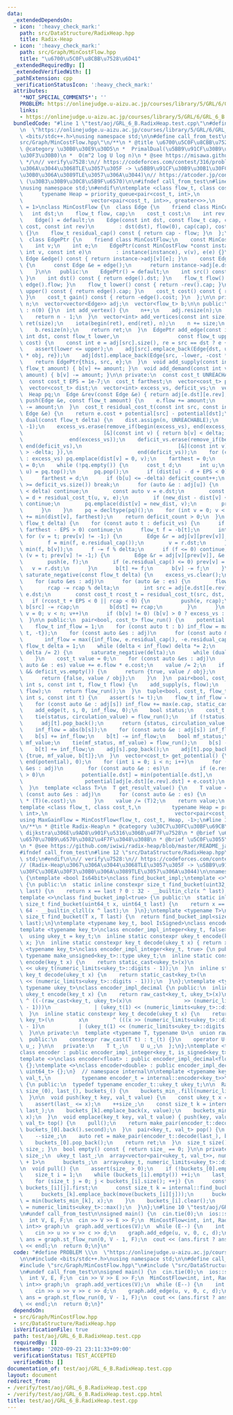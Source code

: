 ```yaml
---
data:
  _extendedDependsOn:
  - icon: ':heavy_check_mark:'
    path: src/DataStructure/RadixHeap.hpp
    title: Radix-Heap
  - icon: ':heavy_check_mark:'
    path: src/Graph/MinCostFlow.hpp
    title: "\u6700\u5C0F\u8CBB\u7528\u6D41"
  _extendedRequiredBy: []
  _extendedVerifiedWith: []
  _pathExtension: cpp
  _verificationStatusIcon: ':heavy_check_mark:'
  attributes:
    '*NOT_SPECIAL_COMMENTS*': ''
    PROBLEM: https://onlinejudge.u-aizu.ac.jp/courses/library/5/GRL/6/GRL_6_B
    links:
    - https://onlinejudge.u-aizu.ac.jp/courses/library/5/GRL/6/GRL_6_B
  bundledCode: "#line 1 \"test/aoj/GRL_6_B.RadixHeap.test.cpp\"\n#define PROBLEM \\\
    \n  \"https://onlinejudge.u-aizu.ac.jp/courses/library/5/GRL/6/GRL_6_B\"\n\n#include\
    \ <bits/stdc++.h>\nusing namespace std;\n\n#define call_from_test\n#line 1 \"\
    src/Graph/MinCostFlow.hpp\"\n/**\n * @title \u6700\u5C0F\u8CBB\u7528\u6D41\n *\
    \ @category \u30B0\u30E9\u30D5\n *  PrimalDual(\u5BB9\u91CF\u30B9\u30B1\u30FC\u30EA\
    \u30F3\u30B0)\n *  O(m^2 log U log n)\n * @see https://misawa.github.io/others/flow/library_design.html\n\
    \ */\n// verify\u7528:\n// https://codeforces.com/contest/316/problem/C2\n// (Radix-Heap\u3067\
    \u306A\u3044\u3068TLE\u3057\u305F -> \u5BB9\u91CF\u30B9\u30B1\u30FC\u30EA\u30F3\
    \u30B0\u306A\u3089TLE\u3057\u306A\u3044)\n// https://atcoder.jp/contests/geocon2013/tasks/geocon2013_b\
    \ (\u30B3\u30B9\u30C8\u5B9F\u6570)\n\n#ifndef call_from_test\n#line 15 \"src/Graph/MinCostFlow.hpp\"\
    \nusing namespace std;\n#endif\n\ntemplate <class flow_t, class cost_t,\n    \
    \      typename Heap = priority_queue<pair<cost_t, int>,\n                   \
    \                      vector<pair<cost_t, int>>, greater<>>,\n          int obj\
    \ = 1>\nclass MinCostFlow {\n  class Edge {\n    friend class MinCostFlow;\n \
    \   int dst;\n    flow_t flow, cap;\n    cost_t cost;\n    int rev;\n\n   public:\n\
    \    Edge() = default;\n    Edge(const int dst, const flow_t cap, const cost_t\
    \ cost, const int rev)\n        : dst(dst), flow(0), cap(cap), cost(cost), rev(rev)\
    \ {}\n    flow_t residual_cap() const { return cap - flow; }\n  };\n\n public:\n\
    \  class EdgePtr {\n    friend class MinCostFlow;\n    const MinCostFlow *instance;\n\
    \    int v;\n    int e;\n    EdgePtr(const MinCostFlow *const instance, const\
    \ int v, const int e)\n        : instance(instance), v(v), e(e) {}\n    const\
    \ Edge &edge() const { return instance->adj[v][e]; }\n    const Edge &rev() const\
    \ {\n      const Edge &e = edge();\n      return instance->adj[e.dst][e.rev];\n\
    \    }\n\n   public:\n    EdgePtr() = default;\n    int src() const { return v;\
    \ }\n    int dst() const { return edge().dst; }\n    flow_t flow() const { return\
    \ edge().flow; }\n    flow_t lower() const { return -rev().cap; }\n    flow_t\
    \ upper() const { return edge().cap; }\n    cost_t cost() const { return edge().cost;\
    \ }\n    cost_t gain() const { return -edge().cost; }\n  };\n\n private:\n  int\
    \ n;\n  vector<vector<Edge>> adj;\n  vector<flow_t> b;\n\n public:\n  MinCostFlow()\
    \ : n(0) {}\n  int add_vertex() {\n    n++;\n    adj.resize(n);\n    b.resize(n);\n\
    \    return n - 1;\n  }\n  vector<int> add_vertices(const int size) {\n    vector<int>\
    \ ret(size);\n    iota(begin(ret), end(ret), n);\n    n += size;\n    adj.resize(n);\n\
    \    b.resize(n);\n    return ret;\n  }\n  EdgePtr add_edge(const int src, const\
    \ int dst, const flow_t lower,\n                   const flow_t upper, const cost_t\
    \ cost) {\n    const int e = adj[src].size(), re = src == dst ? e + 1 : adj[dst].size();\n\
    \    assert(lower <= upper);\n    adj[src].emplace_back(Edge{dst, upper, cost\
    \ * obj, re});\n    adj[dst].emplace_back(Edge{src, -lower, -cost * obj, e});\n\
    \    return EdgePtr{this, src, e};\n  }\n  void add_supply(const int v, const\
    \ flow_t amount) { b[v] += amount; }\n  void add_demand(const int v, const flow_t\
    \ amount) { b[v] -= amount; }\n\n private:\n  const cost_t UNREACHABLE = numeric_limits<cost_t>::max();\n\
    \  const cost_t EPS = 1e-7;\n  cost_t farthest;\n  vector<cost_t> potential;\n\
    \  vector<cost_t> dist;\n  vector<int> excess_vs, deficit_vs;\n  vector<int> prev;\n\
    \  Heap pq;\n  Edge &rev(const Edge &e) { return adj[e.dst][e.rev]; }\n  void\
    \ push(Edge &e, const flow_t amount) {\n    e.flow += amount;\n    adj[e.dst][e.rev].flow\
    \ -= amount;\n  }\n  cost_t residual_cost_t(const int src, const int dst, const\
    \ Edge &e) {\n    return e.cost + potential[src] - potential[dst];\n  }\n  bool\
    \ dual(const flow_t delta) {\n    dist.assign(n, UNREACHABLE);\n    prev.assign(n,\
    \ -1);\n    excess_vs.erase(remove_if(begin(excess_vs), end(excess_vs),\n    \
    \                          [&](const int v) { return b[v] < delta; }),\n     \
    \               end(excess_vs));\n    deficit_vs.erase(remove_if(begin(deficit_vs),\
    \ end(deficit_vs),\n                               [&](const int v) { return b[v]\
    \ > -delta; }),\n                     end(deficit_vs));\n    for (const auto v\
    \ : excess_vs) pq.emplace(dist[v] = 0, v);\n    farthest = 0;\n    size_t deficit_count\
    \ = 0;\n    while (!pq.empty()) {\n      cost_t d;\n      int u;\n      tie(d,\
    \ u) = pq.top();\n      pq.pop();\n      if (dist[u] - d + EPS < 0) continue;\n\
    \      farthest = d;\n      if (b[u] <= -delta) deficit_count++;\n      if (deficit_count\
    \ >= deficit_vs.size()) break;\n      for (auto &e : adj[u]) {\n        if (e.residual_cap()\
    \ < delta) continue;\n        const auto v = e.dst;\n        const auto new_dist\
    \ = d + residual_cost_t(u, v, e);\n        if (new_dist - dist[v] + EPS >= 0)\
    \ continue;\n        pq.emplace(dist[v] = new_dist, v);\n        prev[v] = e.rev;\n\
    \      }\n    }\n    pq = decltype(pq)();\n    for (int v = 0; v < n; v++) potential[v]\
    \ += min(dist[v], farthest);\n    return deficit_count > 0;\n  }\n  void primal(const\
    \ flow_t delta) {\n    for (const auto t : deficit_vs) {\n      if (dist[t] -\
    \ farthest - EPS > 0) continue;\n      flow_t f = -b[t];\n      int v;\n     \
    \ for (v = t; prev[v] != -1;) {\n        Edge &r = adj[v][prev[v]], &e = adj[r.dst][r.rev];\n\
    \        f = min(f, e.residual_cap());\n        v = r.dst;\n      }\n      f =\
    \ min(f, b[v]);\n      f -= f % delta;\n      if (f <= 0) continue;\n      for\
    \ (v = t; prev[v] != -1;) {\n        Edge &r = adj[v][prev[v]], &e = adj[r.dst][r.rev];\n\
    \        push(e, f);\n        if (e.residual_cap() <= 0) prev[v] = -1;\n     \
    \   v = r.dst;\n      }\n      b[t] += f;\n      b[v] -= f;\n    }\n  }\n  void\
    \ saturate_negative(const flow_t delta) {\n    excess_vs.clear();\n    deficit_vs.clear();\n\
    \    for (auto &es : adj)\n      for (auto &e : es) {\n        flow_t rcap = e.residual_cap();\n\
    \        rcap -= rcap % delta;\n        int src = adj[e.dst][e.rev].dst, dst =\
    \ e.dst;\n        const cost_t rcost_t = residual_cost_t(src, dst, e);\n     \
    \   if (rcost_t + EPS < 0 || rcap < 0) {\n          push(e, rcap);\n         \
    \ b[src] -= rcap;\n          b[dst] += rcap;\n        }\n      }\n    for (int\
    \ v = 0; v < n; v++)\n      if (b[v] != 0) (b[v] > 0 ? excess_vs : deficit_vs).emplace_back(v);\n\
    \  }\n\n public:\n  pair<bool, cost_t> flow_run() {\n    potential.resize(n);\n\
    \    flow_t inf_flow = 1;\n    for (const auto t : b) inf_flow = max({inf_flow,\
    \ t, -t});\n    for (const auto &es : adj)\n      for (const auto &e : es)\n \
    \       inf_flow = max({inf_flow, e.residual_cap(), -e.residual_cap()});\n   \
    \ flow_t delta = 1;\n    while (delta < inf_flow) delta *= 2;\n    for (; delta;\
    \ delta /= 2) {\n      saturate_negative(delta);\n      while (dual(delta)) primal(delta);\n\
    \    }\n    cost_t value = 0;\n    for (const auto &es : adj)\n      for (const\
    \ auto &e : es) value += e.flow * e.cost;\n    value /= 2;\n    if (excess_vs.empty()\
    \ && deficit_vs.empty()) {\n      return {true, value / obj};\n    } else {\n\
    \      return {false, value / obj};\n    }\n  }\n  pair<bool, cost_t> st_flow_run(const\
    \ int s, const int t, flow_t flow) {\n    add_supply(s, flow);\n    add_demand(t,\
    \ flow);\n    return flow_run();\n  }\n  tuple<bool, cost_t, flow_t> max_flow_run(const\
    \ int s, const int t) {\n    assert(s != t);\n    flow_t inf_flow = abs(b[s]);\n\
    \    for (const auto &e : adj[s]) inf_flow += max(e.cap, static_cast<flow_t>(0));\n\
    \    add_edge(t, s, 0, inf_flow, 0);\n    bool status;\n    cost_t circulation_value;\n\
    \    tie(status, circulation_value) = flow_run();\n    if (!status) {\n      adj[s].pop_back();\n\
    \      adj[t].pop_back();\n      return {status, circulation_value, 0};\n    }\n\
    \    inf_flow = abs(b[s]);\n    for (const auto &e : adj[s]) inf_flow += e.residual_cap();\n\
    \    b[s] += inf_flow;\n    b[t] -= inf_flow;\n    bool mf_status;\n    cost_t\
    \ mf_value;\n    tie(mf_status, mf_value) = flow_run();\n    b[s] -= inf_flow;\n\
    \    b[t] += inf_flow;\n    adj[s].pop_back();\n    adj[t].pop_back();\n    return\
    \ {true, mf_value, b[t]};\n  }\n  vector<cost_t> get_potential() {\n    fill(begin(potential),\
    \ end(potential), 0);\n    for (int i = 0; i < n; i++)\n      for (const auto\
    \ &es : adj)\n        for (const auto &e : es)\n          if (e.residual_cap()\
    \ > 0)\n            potential[e.dst] = min(potential[e.dst],\n               \
    \                    potential[adj[e.dst][e.rev].dst] + e.cost);\n    return potential;\n\
    \  }\n  template <class T>\n  T get_result_value() {\n    T value = 0;\n    for\
    \ (const auto &es : adj)\n      for (const auto &e : es) {\n        value += (T)(e.flow)\
    \ * (T)(e.cost);\n      }\n    value /= (T)2;\n    return value;\n  }\n};\n\n\
    template <class flow_t, class cost_t,\n          typename Heap = priority_queue<pair<cost_t,\
    \ int>,\n                                         vector<pair<cost_t, int>>, greater<>>>\n\
    using MaxGainFlow = MinCostFlow<flow_t, cost_t, Heap, -1>;\n#line 1 \"src/DataStructure/RadixHeap.hpp\"\
    \n/**\n * @title Radix-Heap\n * @category \u30C7\u30FC\u30BF\u69CB\u9020\n * @brief\
    \ dijkstra\u306E\u9AD8\u901F\u5316\u306B\u4F7F\u7528\n * @brief \u6D6E\u52D5\u5C0F\
    \u6570\u70B9\u6570\u3082\u4F7F\u3048\u308B\n * @brief \u5C0F\u3055\u3044\u9806\
    \n * @see https://github.com/iwiwi/radix-heap/blob/master/README_ja.md\n */\n\n\
    #ifndef call_from_test\n#line 12 \"src/DataStructure/RadixHeap.hpp\"\nusing namespace\
    \ std;\n#endif\n\n// verify\u7528:\n// https://codeforces.com/contest/316/problem/C2\n\
    // (Radix-Heap\u3067\u306A\u3044\u3068TLE\u3057\u305F -> \u5BB9\u91CF\u30B9\u30B1\
    \u30FC\u30EA\u30F3\u30B0\u306A\u3089TLE\u3057\u306A\u3044)\n\nnamespace internal\
    \ {\ntemplate <bool Is64bit>\nclass find_bucket_impl;\ntemplate <>\nclass find_bucket_impl<false>\
    \ {\n public:\n  static inline constexpr size_t find_bucket(uint32_t x, uint32_t\
    \ last) {\n    return x == last ? 0 : 32 - __builtin_clz(x ^ last);\n  }\n};\n\
    template <>\nclass find_bucket_impl<true> {\n public:\n  static inline constexpr\
    \ size_t find_bucket(uint64_t x, uint64_t last) {\n    return x == last ? 0 :\
    \ 64 - __builtin_clzll(x ^ last);\n  }\n};\ntemplate <typename T>\ninline constexpr\
    \ size_t find_bucket(T x, T last) {\n  return find_bucket_impl<sizeof(T) == 8>::find_bucket(x,\
    \ last);\n}\ntemplate <typename key_t, bool IsSigned>\nclass encoder_impl_integer;\n\
    template <typename key_t>\nclass encoder_impl_integer<key_t, false> {\n public:\n\
    \  using ukey_t = key_t;\n  inline static constexpr ukey_t encode(key_t x) { return\
    \ x; }\n  inline static constexpr key_t decode(ukey_t x) { return x; }\n};\ntemplate\
    \ <typename key_t>\nclass encoder_impl_integer<key_t, true> {\n public:\n  typedef\
    \ typename make_unsigned<key_t>::type ukey_t;\n  inline static constexpr ukey_t\
    \ encode(key_t x) {\n    return static_cast<ukey_t>(x)\n           ^ (ukey_t(1)\
    \ << ukey_t(numeric_limits<ukey_t>::digits - 1));\n  }\n  inline static constexpr\
    \ key_t decode(ukey_t x) {\n    return static_cast<key_t>(\n        x ^ (ukey_t(1)\
    \ << (numeric_limits<ukey_t>::digits - 1)));\n  }\n};\ntemplate <typename key_t,\
    \ typename ukey_t>\nclass encoder_impl_decimal {\n public:\n  inline static constexpr\
    \ ukey_t encode(key_t x) {\n    return raw_cast<key_t, ukey_t>(x)\n          \
    \ ^ ((-(raw_cast<key_t, ukey_t>(x)\n                 >> (numeric_limits<ukey_t>::digits\
    \ - 1)))\n              | (ukey_t(1) << (numeric_limits<ukey_t>::digits - 1)));\n\
    \  }\n  inline static constexpr key_t decode(ukey_t x) {\n    return raw_cast<ukey_t,\
    \ key_t>(\n        x\n        ^ (((x >> (numeric_limits<ukey_t>::digits - 1))\
    \ - 1)\n           | (ukey_t(1) << (numeric_limits<ukey_t>::digits - 1))));\n\
    \  }\n\n private:\n  template <typename T, typename U>\n  union raw_cast {\n \
    \  public:\n    constexpr raw_cast(T t) : t_(t) {}\n    operator U() const { return\
    \ u_; }\n\n   private:\n    T t_;\n    U u_;\n  };\n};\ntemplate <typename key_t>\n\
    class encoder : public encoder_impl_integer<key_t, is_signed<key_t>::value> {};\n\
    template <>\nclass encoder<float> : public encoder_impl_decimal<float, uint32_t>\
    \ {};\ntemplate <>\nclass encoder<double> : public encoder_impl_decimal<double,\
    \ uint64_t> {};\n}  // namespace internal\n\ntemplate <typename key_t, typename\
    \ val_t,\n          typename encoder_t = internal::encoder<key_t>>\nclass RadixHeap\
    \ {\n public:\n  typedef typename encoder_t::ukey_t ukey_t;\n\n  RadixHeap() :\
    \ size_(0), last_(), buckets_() {\n    buckets_min_.fill(numeric_limits<ukey_t>::max());\n\
    \  }\n\n  void push(key_t key, val_t value) {\n    const ukey_t x = encoder_t::encode(key);\n\
    \    assert(last_ <= x);\n    ++size_;\n    const size_t k = internal::find_bucket(x,\
    \ last_);\n    buckets_[k].emplace_back(x, value);\n    buckets_min_[k] = min(buckets_min_[k],\
    \ x);\n  }\n  void emplace(key_t key, val_t value) { push(key, value); }\n  pair<key_t,\
    \ val_t> top() {\n    pull();\n    return make_pair(encoder_t::decode(last_),\
    \ buckets_[0].back().second);\n  }\n  pair<key_t, val_t> pop() {\n    pull();\n\
    \    --size_;\n    auto ret = make_pair(encoder_t::decode(last_), buckets_[0].back().second);\n\
    \    buckets_[0].pop_back();\n    return ret;\n  }\n  size_t size() const { return\
    \ size_; }\n  bool empty() const { return size_ == 0; }\n\n private:\n  size_t\
    \ size_;\n  ukey_t last_;\n  array<vector<pair<ukey_t, val_t>>, numeric_limits<ukey_t>::digits\
    \ + 1>\n      buckets_;\n  array<ukey_t, numeric_limits<ukey_t>::digits + 1> buckets_min_;\n\
    \n  void pull() {\n    assert(size_ > 0);\n    if (!buckets_[0].empty()) return;\n\
    \    size_t i = 1;\n    while (buckets_[i].empty()) ++i;\n    last_ = buckets_min_[i];\n\
    \    for (size_t j = 0; j < buckets_[i].size(); ++j) {\n      const ukey_t x =\
    \ buckets_[i][j].first;\n      const size_t k = internal::find_bucket(x, last_);\n\
    \      buckets_[k].emplace_back(move(buckets_[i][j]));\n      buckets_min_[k]\
    \ = min(buckets_min_[k], x);\n    }\n    buckets_[i].clear();\n    buckets_min_[i]\
    \ = numeric_limits<ukey_t>::max();\n  }\n};\n#line 10 \"test/aoj/GRL_6_B.RadixHeap.test.cpp\"\
    \n#undef call_from_test\n\nsigned main() {\n  cin.tie(0);\n  ios::sync_with_stdio(0);\n\
    \  int V, E, F;\n  cin >> V >> E >> F;\n  MinCostFlow<int, int, RadixHeap<int,\
    \ int>> graph;\n  graph.add_vertices(V);\n  while (E--) {\n    int u, v, c, d;\n\
    \    cin >> u >> v >> c >> d;\n    graph.add_edge(u, v, 0, c, d);\n  }\n  auto\
    \ ans = graph.st_flow_run(0, V - 1, F);\n  cout << (ans.first ? ans.second : -1)\
    \ << endl;\n  return 0;\n}\n"
  code: "#define PROBLEM \\\n  \"https://onlinejudge.u-aizu.ac.jp/courses/library/5/GRL/6/GRL_6_B\"\
    \n\n#include <bits/stdc++.h>\nusing namespace std;\n\n#define call_from_test\n\
    #include \"src/Graph/MinCostFlow.hpp\"\n#include \"src/DataStructure/RadixHeap.hpp\"\
    \n#undef call_from_test\n\nsigned main() {\n  cin.tie(0);\n  ios::sync_with_stdio(0);\n\
    \  int V, E, F;\n  cin >> V >> E >> F;\n  MinCostFlow<int, int, RadixHeap<int,\
    \ int>> graph;\n  graph.add_vertices(V);\n  while (E--) {\n    int u, v, c, d;\n\
    \    cin >> u >> v >> c >> d;\n    graph.add_edge(u, v, 0, c, d);\n  }\n  auto\
    \ ans = graph.st_flow_run(0, V - 1, F);\n  cout << (ans.first ? ans.second : -1)\
    \ << endl;\n  return 0;\n}"
  dependsOn:
  - src/Graph/MinCostFlow.hpp
  - src/DataStructure/RadixHeap.hpp
  isVerificationFile: true
  path: test/aoj/GRL_6_B.RadixHeap.test.cpp
  requiredBy: []
  timestamp: '2020-09-21 23:11:33+09:00'
  verificationStatus: TEST_ACCEPTED
  verifiedWith: []
documentation_of: test/aoj/GRL_6_B.RadixHeap.test.cpp
layout: document
redirect_from:
- /verify/test/aoj/GRL_6_B.RadixHeap.test.cpp
- /verify/test/aoj/GRL_6_B.RadixHeap.test.cpp.html
title: test/aoj/GRL_6_B.RadixHeap.test.cpp
---
```

